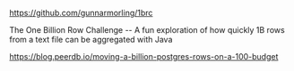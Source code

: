 https://github.com/gunnarmorling/1brc

The One Billion Row Challenge -- A fun exploration of how quickly 1B rows from a text file can be aggregated with Java

https://blog.peerdb.io/moving-a-billion-postgres-rows-on-a-100-budget

